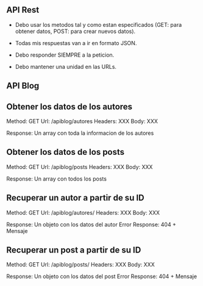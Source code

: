 ## API Rest

- Debo usar los metodos tal y como estan especificados (GET: para obtener datos, POST: para crear nuevos datos).

- Todas mis respuestas van a ir en formato JSON.

- Debo responder SIEMPRE a la peticion.

- Debo mantener una unidad en las URLs.




## API Blog

## Obtener los datos de los autores

Method: GET
Url: /apiblog/autores
Headers: XXX
Body: XXX

Response: Un array con toda la informacion de los autores


## Obtener los datos de los posts

Method: GET
Url: /apiblog/posts
Headers: XXX
Body: XXX

Response: Un array con todos los posts


## Recuperar un autor a partir de su ID

Method: GET
Url: /apiblog/autores/<AUTORID>
Headers: XXX
Body: XXX

Response: Un objeto con los datos del autor
Error Response: 404 + Mensaje



## Recuperar un post a partir de su ID

Method: GET
Url: /apiblog/posts/<POSTID>
Headers: XXX
Body: XXX

Response: Un objeto con los datos del post
Error Response: 404 + Mensaje

